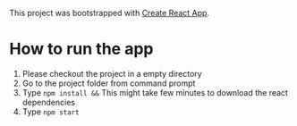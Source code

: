 This project was bootstrapped with [Create React App](https://github.com/facebook/create-react-app).

# How to run the app
1. Please checkout the project in a empty directory
2. Go to the project folder from command prompt 
3. Type `npm install &&` This might take few minutes to download the react dependencies
4. Type `npm start`
